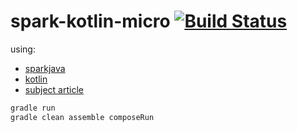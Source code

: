 # spark-kotlin-micro [![Build Status](https://travis-ci.org/daggerok/spark-kotlin-micro.svg?branch=master)](https://travis-ci.org/daggerok/spark-kotlin-micro)

using:
- [sparkjava](http://sparkjava.com/)
- [kotlin](http://kotlinlang.org/)
- [subject article](https://sparktutorials.github.io/2017/01/28/using-spark-with-kotlin.html)

```bash
gradle run
gradle clean assemble composeRun
```
